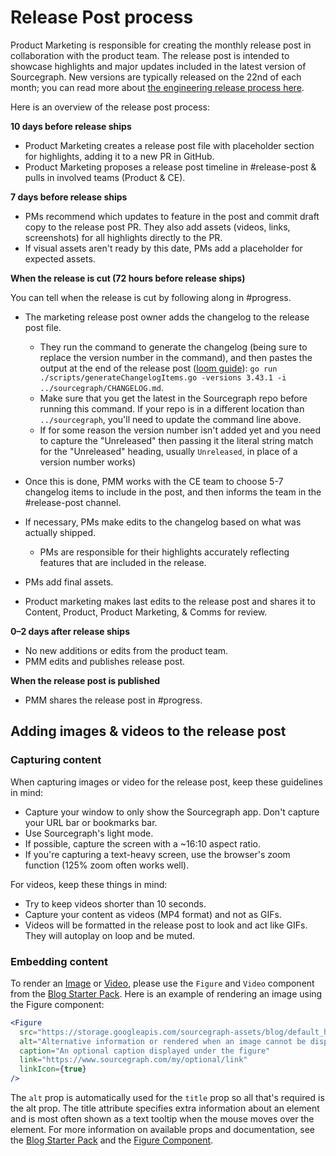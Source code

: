 # Release Post process

Product Marketing is responsible for creating the monthly release post in collaboration with the product team. The release post is intended to showcase highlights and major updates included in the latest version of Sourcegraph. New versions are typically released on the 22nd of each month; you can read more about [the engineering release process here](../../engineering/dev/process/releases/index.md#when-we-release).

Here is an overview of the release post process:

**10 days before release ships**

- Product Marketing creates a release post file with placeholder section for highlights, adding it to a new PR in GitHub.
- Product Marketing proposes a release post timeline in #release-post & pulls in involved teams (Product & CE).

**7 days before release ships**

- PMs recommend which updates to feature in the post and commit draft copy to the release post PR. They also add assets (videos, links, screenshots) for all highlights directly to the PR.
- If visual assets aren't ready by this date, PMs add a placeholder for expected assets.

**When the release is cut (72 hours before release ships)**

You can tell when the release is cut by following along in #progress.

- The marketing release post owner adds the changelog to the release post file.

  - They run the command to generate the changelog (being sure to replace the version number in the command), and then pastes the output at the end of the release post ([loom guide](https://www.loom.com/share/59da6bc1784a48e9b6af4d9e620ee4df)): `go run ./scripts/generateChangelogItems.go -versions 3.43.1 -i ../sourcegraph/CHANGELOG.md`.
  - Make sure that you get the latest in the Sourcegraph repo before running this command. If your repo is in a different location than `../sourcegraph`, you'll need to update the command line above.
  - If for some reason the version number isn't added yet and you need to capture the "Unreleased" then passing it the literal string match for the "Unreleased" heading, usually `Unreleased`, in place of a version number works)

- Once this is done, PMM works with the CE team to choose 5-7 changelog items to include in the post, and then informs the team in the #release-post channel.
- If necessary, PMs make edits to the changelog based on what was actually shipped.
  - PMs are responsible for their highlights accurately reflecting features that are included in the release.
- PMs add final assets.
- Product marketing makes last edits to the release post and shares it to Content, Product, Product Marketing, & Comms for review.

**0–2 days after release ships**

- No new additions or edits from the product team.
- PMM edits and publishes release post.

**When the release post is published**

- PMM shares the release post in #progress.

## Adding images & videos to the release post

### Capturing content

When capturing images or video for the release post, keep these guidelines in mind:

- Capture your window to only show the Sourcegraph app. Don't capture your URL bar or bookmarks bar.
- Use Sourcegraph's light mode.
- If possible, capture the screen with a ~16:10 aspect ratio.
- If you're capturing a text-heavy screen, use the browser's zoom function (125% zoom often works well).

For videos, keep these things in mind:

- Try to keep videos shorter than 10 seconds.
- Capture your content as videos (MP4 format) and not as GIFs.
- Videos will be formatted in the release post to look and act like GIFs. They will autoplay on loop and be muted.

### Embedding content

To render an [Image](https://about.sourcegraph.com/blog/starter-pack#figure) or [Video](https://about.sourcegraph.com/blog/starter-pack#video), please use the `Figure` and `Video` component from the [Blog Starter Pack](https://about.sourcegraph.com/blog/starter-pack).
Here is an example of rendering an image using the Figure component:

```jsx
<Figure
  src="https://storage.googleapis.com/sourcegraph-assets/blog/default_hero_social.png"
  alt="Alternative information or rendered when an image cannot be displayed"
  caption="An optional caption displayed under the figure"
  link="https://www.sourcegraph.com/my/optional/link"
  linkIcon={true}
/>
```

The `alt` prop is automatically used for the `title` prop so all that's required is the alt prop. The title attribute specifies
extra information about an element and is most often shown as a text tooltip when the mouse moves over the element. For more
information on available props and documentation, see the [Blog Starter Pack](https://about.sourcegraph.com/blog/starter-pack)
and the [Figure Component](https://about.sourcegraph.com/blog/starter-pack#figure).
